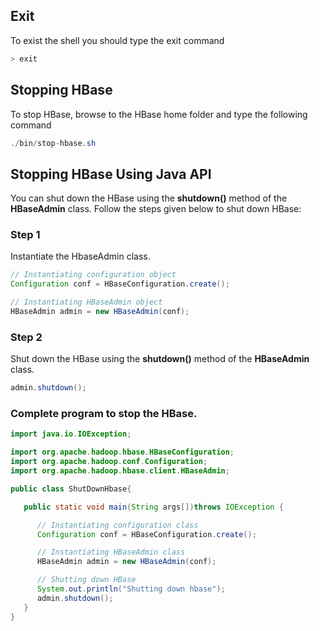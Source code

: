 ## Exit

To exist the shell you should type the exit command

``` Java
> exit
```

## Stopping HBase

To stop HBase, browse to the HBase home folder and type the following command

``` Java
./bin/stop-hbase.sh
```

## Stopping HBase Using Java API

You can shut down the HBase using the **shutdown()** method of the **HBaseAdmin** class. Follow the steps given below to shut 
down HBase:

### Step 1

Instantiate the HbaseAdmin class.

``` Java
// Instantiating configuration object
Configuration conf = HBaseConfiguration.create();

// Instantiating HBaseAdmin object
HBaseAdmin admin = new HBaseAdmin(conf);
```

### Step 2

Shut down the HBase using the **shutdown()** method of the **HBaseAdmin** class.

``` Java
admin.shutdown();
```

### Complete program to stop the HBase.

``` Java
import java.io.IOException;

import org.apache.hadoop.hbase.HBaseConfiguration;
import org.apache.hadoop.conf.Configuration;
import org.apache.hadoop.hbase.client.HBaseAdmin;

public class ShutDownHbase{

   public static void main(String args[])throws IOException {

      // Instantiating configuration class
      Configuration conf = HBaseConfiguration.create();

      // Instantiating HBaseAdmin class
      HBaseAdmin admin = new HBaseAdmin(conf);

      // Shutting down HBase
      System.out.println("Shutting down hbase");
      admin.shutdown();
   }
}
```
